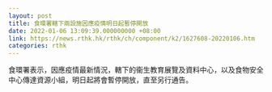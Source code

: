 ```yaml
---
layout: post
title: 食環署轄下兩設施因應疫情明日起暫停開放
date: 2022-01-06 13:09:39.000000000 +08:00
link: https://news.rthk.hk/rthk/ch/component/k2/1627608-20220106.htm
categories: rthk
---
```


食環署表示，因應疫情最新情況，轄下的衞生教育展覽及資料中心，以及食物安全中心傳達資源小組，明日起將會暫停開放，直至另行通告。

